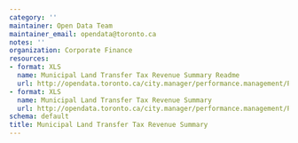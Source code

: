 ```yaml
---
category: ''
maintainer: Open Data Team
maintainer_email: opendata@toronto.ca
notes: ''
organization: Corporate Finance
resources:
- format: XLS
  name: Municipal Land Transfer Tax Revenue Summary Readme
  url: http://opendata.toronto.ca/city.manager/performance.management/PM_Corporate_Finance-MLTT_Readme.xls
- format: XLS
  name: Municipal Land Transfer Tax Revenue Summary
  url: http://opendata.toronto.ca/city.manager/performance.management/PM_Corporate_Finance-MLTT.xls
schema: default
title: Municipal Land Transfer Tax Revenue Summary
---
```

